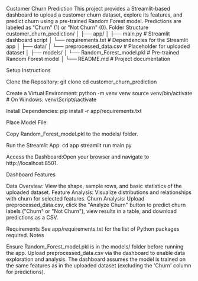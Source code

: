 Customer Churn Prediction
This project provides a Streamlit-based dashboard to upload a customer churn dataset, explore its features, and predict churn using a pre-trained Random Forest model. Predictions are labeled as "Churn" (1) or "Not Churn" (0).
Folder Structure
customer_churn_prediction/
│
├── app/
│ ├── main.py # Streamlit dashboard script
│ └── requirements.txt # Dependencies for the Streamlit app
│
├── data/
│ └── preprocessed_data.csv # Placeholder for uploaded dataset
│
├── models/
│ └── Random_Forest_model.pkl # Pre-trained Random Forest model
│
└── README.md # Project documentation

Setup Instructions

Clone the Repository:
git clone <repository-url>
cd customer_churn_prediction

Create a Virtual Environment:
python -m venv venv
source venv/bin/activate # On Windows: venv\Scripts\activate

Install Dependencies:
pip install -r app/requirements.txt

Place Model File:

Copy Random_Forest_model.pkl to the models/ folder.

Run the Streamlit App:
cd app
streamlit run main.py

Access the Dashboard:Open your browser and navigate to http://localhost:8501.

Dashboard Features

Data Overview: View the shape, sample rows, and basic statistics of the uploaded dataset.
Feature Analysis: Visualize distributions and relationships with churn for selected features.
Churn Analysis: Upload preprocessed_data.csv, click the "Analyze Churn" button to predict churn labels ("Churn" or "Not Churn"), view results in a table, and download predictions as a CSV.

Requirements
See app/requirements.txt for the list of Python packages required.
Notes

Ensure Random_Forest_model.pkl is in the models/ folder before running the app.
Upload preprocessed_data.csv via the dashboard to enable data exploration and analysis.
The dashboard assumes the model is trained on the same features as in the uploaded dataset (excluding the 'Churn' column for predictions).
